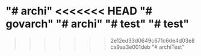 "# archi" 
<<<<<<< HEAD
"# govarch" 
"# archi" 
"# test" 
"# test" 
=======
>>>>>>> 2e12ed33d0649c671c6de4d03e8ca9aa3e001deb
"# archiTest" 
